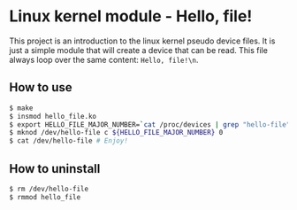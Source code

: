 # Linux kernel module - Hello, file!

This project is an introduction to the linux kernel pseudo device files.
It is just a simple module that will create a device that can be read.
This file always loop over the same content: `Hello, file!\n`.

## How to use

```sh
$ make
$ insmod hello_file.ko
$ export HELLO_FILE_MAJOR_NUMBER=`cat /proc/devices | grep "hello-file" | cut -f 1 -d " "`
$ mknod /dev/hello-file c ${HELLO_FILE_MAJOR_NUMBER} 0
$ cat /dev/hello-file # Enjoy!
```

## How to uninstall
```sh
$ rm /dev/hello-file
$ rmmod hello_file
```
